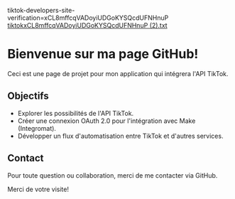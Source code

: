 tiktok-developers-site-verification=xCL8mffcqVADoyiUDGoKYSQcdUFNHnuP
[tiktokxCL8mffcqVADoyiUDGoKYSQcdUFNHnuP (2).txt](https://github.com/AntoineMilonn/AntoineTiktok/files/14310289/tiktokxCL8mffcqVADoyiUDGoKYSQcdUFNHnuP.2.txt)


# Bienvenue sur ma page GitHub!

Ceci est une page de projet pour mon application qui intégrera l'API TikTok.

## Objectifs

- Explorer les possibilités de l'API TikTok.
- Créer une connexion OAuth 2.0 pour l'intégration avec Make (Integromat).
- Développer un flux d'automatisation entre TikTok et d'autres services.

## Contact

Pour toute question ou collaboration, merci de me contacter via GitHub.

Merci de votre visite!
